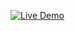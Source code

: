 [![Live Demo](https://img.shields.io/badge/Live%20Demo-Click%20Here-brightgreen?style=for-the-badge)]((https://harmonious-manatee-16098c.netlify.app/))

<br>

